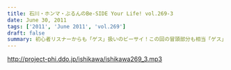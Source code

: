 ```yaml
---
title: 石川・ホンマ・ぶるんのBe-SIDE Your Life! vol.269-3
date: June 30, 2011
tags: ['2011', 'June 2011', 'vol.269']
draft: false
summary: 初心者リスナーからも「ゲス」扱いのビーサイ！この回の冒頭部分も相当「ゲス」でございます。いや、開始当初から「ゲス」といつも言っていますね。NAMAE
---
```


http://project-phi.ddo.jp/ishikawa/ishikawa269_3.mp3